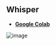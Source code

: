 ## Whisper

- **[Google Colab](https://colab.research.google.com/drive/1E-zR2zCRih5XkmhqL592cmijf1jWv-6S?usp=sharing)**
  
![image](https://github.com/terrainternship/KIA-GPT/assets/99917230/b89d1c06-6006-4fc8-a6bf-a51350207f66)
